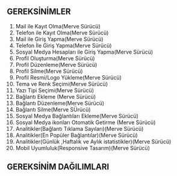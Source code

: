 GEREKSİNİMLER
---

1. Mail ile  Kayıt Olma(Merve Sürücü)
2. Telefon ile Kayıt Olma(Merve Sürücü)
3. Mail ile  Giriş Yapma(Merve Sürücü)
4. Telefon İle Giriş Yapma(Merve Sürücü)
5. Sosyal Medya Hesapları ile Giriş Yapma(Merve Sürücü)
6. Profil Oluşturma(Merve Sürücü)
7. Profil Düzenleme(Merve Sürücü)
8. Profil Silme(Merve Sürücü)
9. Profil Resmi/Logo Yükleme(Merve Sürücü)
10. Tema ve Renk Seçimi(Merve Sürücü)
11. Yazı Tipi Seçimi(Merve Sürücü)
12. Bağlantı Ekleme (Merve Sürücü)
13. Bağlantı Düzenleme(Merve Sürücü)
14. Bağlantı Silme(Merve SÜrücü)
15. Sosyal Medya Bağlantıları Ekleme(Merve Sürücü)
16. Sosyal Medya ikonları Otomatik Getirme (Merve Sürücü)
17. Analitikler(Bağlantı Tıklama Sayıları)(Merve Sürücü)
18. Analitikler(En Popüler Bağlantılar)(Merve Sürücü)
19. Analitikler(Günlük ,Haftalık ve Aylık istatistikler)(Merve Sürücü)
20. Mobil Uyumluluk(Responsive Tasarım)(Merve Sürücü)
    


GEREKSİNİM DAĞILIMLARI
---





